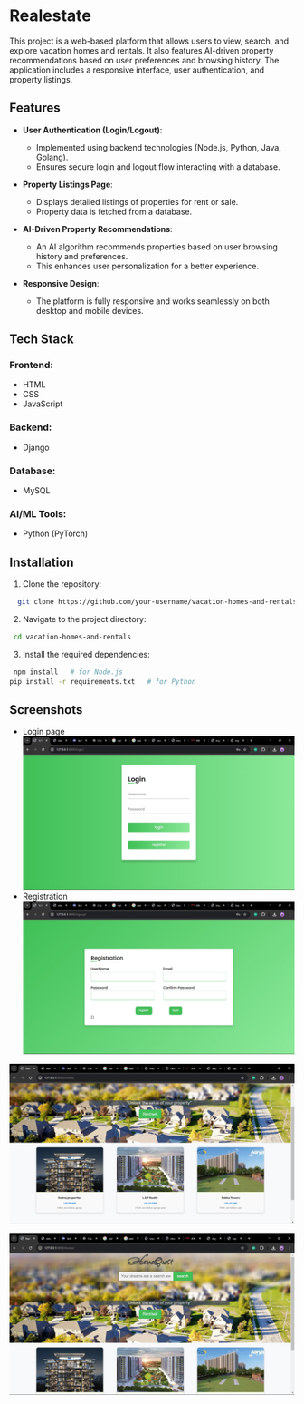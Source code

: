 
# Realestate

This project is a web-based platform that allows users to view, search, and explore vacation homes and rentals. It also features AI-driven property recommendations based on user preferences and browsing history. The application includes a responsive interface, user authentication, and property listings.
## Features

- **User Authentication (Login/Logout)**: 
   - Implemented using backend technologies (Node.js, Python, Java, Golang).
   - Ensures secure login and logout flow interacting with a database.

- **Property Listings Page**:
   - Displays detailed listings of properties for rent or sale.
   - Property data is fetched from a database.

- **AI-Driven Property Recommendations**:
   - An AI algorithm recommends properties based on user browsing history and preferences.
   - This enhances user personalization for a better experience.

- **Responsive Design**:
   - The platform is fully responsive and works seamlessly on both desktop and mobile devices.

## Tech Stack

### Frontend:
- HTML
- CSS
- JavaScript

### Backend:
- Django

### Database:
- MySQL 

### AI/ML Tools:
- Python (PyTorch)


## Installation
1. Clone the repository:
```bash
  git clone https://github.com/your-username/vacation-homes-and-rentals.git
```
2. Navigate to the project directory:
```bash
 cd vacation-homes-and-rentals
```
3. Install the required dependencies:
```bash
 npm install   # for Node.js
pip install -r requirements.txt   # for Python

```
## Screenshots
- Login page
![App Screenshot](https://github.com/KiranD99/User-Interface/blob/main/WhatsApp%20Image%202024-10-10%20at%2021.18.14_b30d5f74.jpg?raw=true)
- Registration 
![App Screenshot](https://github.com/KiranD99/User-Interface/blob/main/WhatsApp%20Image%202024-10-10%20at%2021.18.15_06a9edd6.jpg?raw=true)

![App Screenshot](https://github.com/KiranD99/User-Interface/blob/main/WhatsApp%20Image%202024-10-10%20at%2021.18.15_9ad98fea.jpg?raw=true)

![App Screenshot](https://github.com/KiranD99/User-Interface/blob/main/WhatsApp%20Image%202024-10-10%20at%2021.18.16_e69b1fca.jpg?raw=true)
